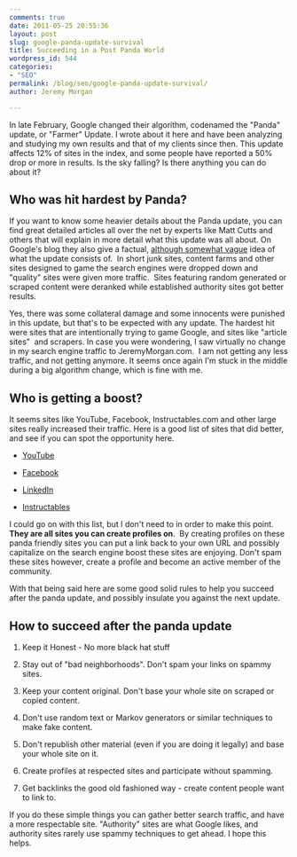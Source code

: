 ```yaml
---
comments: true
date: 2011-05-25 20:55:36
layout: post
slug: google-panda-update-survival
title: Succeeding in a Post Panda World
wordpress_id: 544
categories:
- "SEO"
permalink: /blog/seo/google-panda-update-survival/
author: Jeremy Morgan

---
```


In late February, Google changed their algorithm, codenamed the "Panda" update, or "Farmer" Update. I wrote about it here and have been analyzing and studying my own results and that of my clients since then. This update affects 12% of sites in the index, and some people have reported a 50% drop or more in results. Is the sky falling? Is there anything you can do about it?




## Who was hit hardest by Panda?


If you want to know some heavier details about the Panda update, you can find great detailed articles all over the net by experts like Matt Cutts and others that will explain in more detail what this update was all about. On Google's blog they also give a factual, [although somewhat vague](http://googleblog.blogspot.com/2011/02/finding-more-high-quality-sites-in.html) idea of what the update consists of.  In short junk sites, content farms and other sites designed to game the search engines were dropped down and "quality" sites were given more traffic.  Sites featuring random generated or scraped content were deranked while established authority sites got better results.

Yes, there was some collateral damage and some innocents were punished in this update, but that's to be expected with any update. The hardest hit were sites that are intentionally trying to game Google, and sites like "article sites"  and scrapers. In case you were wondering, I saw virtually no change in my search engine traffic to JeremyMorgan.com.  I am not getting any less traffic, and not getting anymore. It seems once again I'm stuck in the middle during a big algorithm change, which is fine with me.


## Who is getting a boost?


It seems sites like YouTube, Facebook, Instructables.com and other large sites really increased their traffic. Here is a good list of sites that did better, and see if you can spot the opportunity here.



	
  * [YouTube](http://www.youtube.com)

	
  * [Facebook](http://www.facebook.com)

	
  * [LinkedIn](http://www.linkedin.com/)

	
  * [Instructables](http://www.instructables.com/)


I could go on with this list, but I don't need to in order to make this point. **They are all sites you can create profiles on**.  By creating profiles on these panda friendly sites you can put a link back to your own URL and possibly capitalize on the search engine boost these sites are enjoying. Don't spam these sites however, create a profile and become an active member of the community.

With that being said here are some good solid rules to help you succeed after the panda update, and possibly insulate you against the next update.


## How to succeed after the panda update





	
  1. Keep it Honest - No more black hat stuff

	
  2. Stay out of "bad neighborhoods". Don't spam your links on spammy sites.

	
  3. Keep your content original. Don't base your whole site on scraped or copied content.

	
  4. Don't use random text or Markov generators or similar techniques to make fake content.

	
  5. Don't republish other material (even if you are doing it legally) and base your whole site on it.

	
  6. Create profiles at respected sites and participate without spamming.

	
  7. Get backlinks the good old fashioned way - create content people want to link to.


If you do these simple things you can gather better search traffic, and have a more respectable site. "Authority" sites are what Google likes, and authority sites rarely use spammy techniques to get ahead. I hope this helps.




